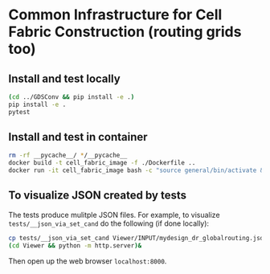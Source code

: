 
# Common Infrastructure for Cell Fabric Construction (routing grids too)

## Install and test locally

```bash
(cd ../GDSConv && pip install -e .)
pip install -e .
pytest
```

## Install and test in container

```bash
rm -rf __pycache__/ */__pycache__
docker build -t cell_fabric_image -f ./Dockerfile ..
docker run -it cell_fabric_image bash -c "source general/bin/activate && cd /CellFabric/ && pytest"
```

## To visualize JSON created by tests

The tests produce mulitple JSON files. For example, to visualize `tests/__json_via_set_cand` do the following (if done locally):
```bash
cp tests/__json_via_set_cand Viewer/INPUT/mydesign_dr_globalrouting.json
(cd Viewer && python -m http.server)&
```
Then open up the web browser `localhost:8000`.
